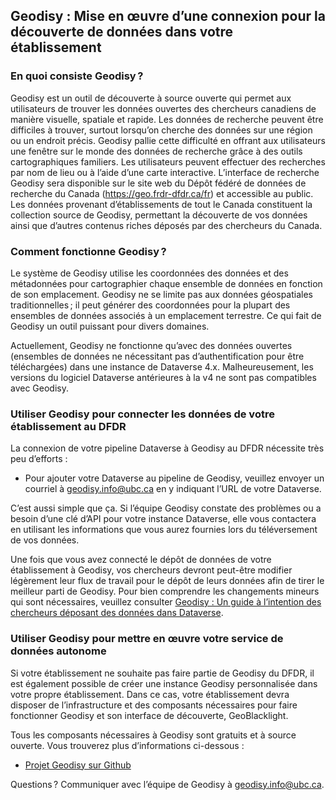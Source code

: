 ## Geodisy : Mise en œuvre d’une connexion pour la découverte de données dans votre établissement


### En quoi consiste Geodisy ?
Geodisy est un outil de découverte à source ouverte qui permet aux utilisateurs de trouver les données ouvertes des chercheurs canadiens de manière visuelle, spatiale et rapide.
Les données de recherche peuvent être difficiles à trouver, surtout lorsqu’on cherche des données sur une région ou un endroit précis. Geodisy pallie cette difficulté en offrant aux utilisateurs une fenêtre sur le monde des données de recherche grâce à des outils cartographiques familiers. Les utilisateurs peuvent effectuer des recherches par nom de lieu ou à l’aide d’une carte interactive. L’interface de recherche Geodisy sera disponible sur le site web du Dépôt fédéré de données de recherche du Canada (https://geo.frdr-dfdr.ca/fr) et accessible au public. Les données provenant d’établissements de tout le Canada constituent la collection source de Geodisy, permettant la découverte de vos données ainsi que d’autres contenus riches déposés par des chercheurs du Canada.

### Comment fonctionne Geodisy ?
Le système de Geodisy utilise les coordonnées des données et des métadonnées pour cartographier chaque ensemble de données en fonction de son emplacement. Geodisy ne se limite pas aux données géospatiales traditionnelles ; il peut générer des coordonnées pour la plupart des ensembles de données associés à un emplacement terrestre. Ce qui fait de Geodisy un outil puissant pour divers domaines.

Actuellement, Geodisy ne fonctionne qu’avec des données ouvertes (ensembles de données ne nécessitant pas d’authentification pour être téléchargées) dans une instance de Dataverse 4.x. Malheureusement, les versions du logiciel Dataverse antérieures à la v4 ne sont pas compatibles avec Geodisy.

### Utiliser Geodisy pour connecter les données de votre établissement au DFDR
La connexion de votre pipeline Dataverse à Geodisy au DFDR nécessite très peu d’efforts :

* Pour ajouter votre Dataverse au pipeline de Geodisy, veuillez envoyer un courriel à [geodisy.info@ubc.ca](mailto:geodisy.info@ubc.ca) en y indiquant l’URL de votre Dataverse.

C’est aussi simple que ça. Si l’équipe Geodisy constate des problèmes ou a besoin d’une clé d’API pour votre instance Dataverse, elle vous contactera en utilisant les informations que vous aurez fournies lors du téléversement de vos données.

Une fois que vous avez connecté le dépôt de données de votre établissement à Geodisy, vos chercheurs devront peut-être modifier légèrement leur flux de travail pour le dépôt de leurs données afin de tirer le meilleur parti de Geodisy. Pour bien comprendre les changements mineurs qui sont nécessaires, veuillez consulter [Geodisy : Un guide à l’intention des chercheurs déposant des données dans Dataverse](https://github.com/ubc-library/geodisy/blob/master/Documentation/userguides/GeodisyDepositorsGuide-FR.md).

### Utiliser Geodisy pour mettre en œuvre votre service de données autonome
Si votre établissement ne souhaite pas faire partie de Geodisy du DFDR, il est également possible de créer une instance Geodisy personnalisée dans votre propre établissement. Dans ce cas, votre établissement devra disposer de l’infrastructure et des composants nécessaires pour faire fonctionner Geodisy et son interface de découverte, GeoBlacklight.

Tous les composants nécessaires à Geodisy sont gratuits et à source ouverte. Vous trouverez plus d’informations ci-dessous :

* [Projet Geodisy sur Github](https://github.com/ubc-library/geodisy)

Questions ? Communiquer avec l’équipe de Geodisy à [geodisy.info@ubc.ca](mailto:geodisy.info@ubc.ca).
 
